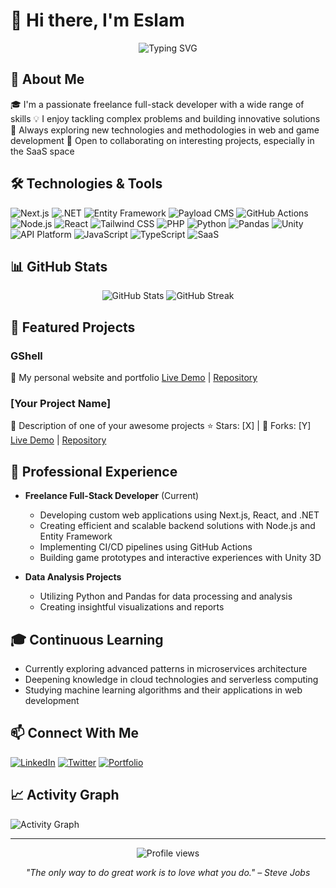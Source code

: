 # 👋 Hi there, I'm Eslam

<div align="center">
  <img src="https://readme-typing-svg.demolab.com?font=Fira+Code&pause=1000&width=435&lines=Full+Stack+Developer;Freelancer;Always+learning+new+things" alt="Typing SVG" />
</div>

## 🚀 About Me

🎓 I'm a passionate freelance full-stack developer with a wide range of skills
💡 I enjoy tackling complex problems and building innovative solutions
🌱 Always exploring new technologies and methodologies in web and game development
👯 Open to collaborating on interesting projects, especially in the SaaS space

## 🛠️ Technologies & Tools

![Next.js](https://img.shields.io/badge/-Next.js-000000?style=flat-square&logo=next.js&logoColor=white)
![.NET](https://img.shields.io/badge/-.NET-512BD4?style=flat-square&logo=.net&logoColor=white)
![Entity Framework](https://img.shields.io/badge/-Entity_Framework-512BD4?style=flat-square&logo=.net&logoColor=white)
![Payload CMS](https://img.shields.io/badge/-Payload_CMS-000000?style=flat-square&logo=payloadcms&logoColor=white)
![GitHub Actions](https://img.shields.io/badge/-GitHub_Actions-2088FF?style=flat-square&logo=github-actions&logoColor=white)
![Node.js](https://img.shields.io/badge/-Node.js-339933?style=flat-square&logo=node.js&logoColor=white)
![React](https://img.shields.io/badge/-React-61DAFB?style=flat-square&logo=react&logoColor=black)
![Tailwind CSS](https://img.shields.io/badge/-Tailwind_CSS-38B2AC?style=flat-square&logo=tailwind-css&logoColor=white)
![PHP](https://img.shields.io/badge/-PHP-777BB4?style=flat-square&logo=php&logoColor=white)
![Python](https://img.shields.io/badge/-Python-3776AB?style=flat-square&logo=python&logoColor=white)
![Pandas](https://img.shields.io/badge/-Pandas-150458?style=flat-square&logo=pandas&logoColor=white)
![Unity](https://img.shields.io/badge/-Unity-000000?style=flat-square&logo=unity&logoColor=white)
![API Platform](https://img.shields.io/badge/-API_Platform-38B2AC?style=flat-square&logo=api-platform&logoColor=white)
![JavaScript](https://img.shields.io/badge/-JavaScript-F7DF1E?style=flat-square&logo=javascript&logoColor=black)
![TypeScript](https://img.shields.io/badge/-TypeScript-3178C6?style=flat-square&logo=typescript&logoColor=white)
![SaaS](https://img.shields.io/badge/-SaaS-FF4088?style=flat-square&logo=saas&logoColor=white)

## 📊 GitHub Stats

<div align="center">
  <img src="https://github-readme-stats.vercel.app/api?username=elghaied&show_icons=true&theme=radical" alt="GitHub Stats" />
  <img src="https://github-readme-streak-stats.herokuapp.com/?user=elghaied&theme=radical" alt="GitHub Streak" />
</div>

## 🌟 Featured Projects

### GShell
🚀 My personal website and portfolio
[Live Demo](https://gshell.fr) | [Repository](https://github.com/elghaied/gshell-web)

### [Your Project Name]
📱 Description of one of your awesome projects
⭐ Stars: [X] | 🍴 Forks: [Y]
[Live Demo](your-demo-link) | [Repository](your-repo-link)

## 💼 Professional Experience

- **Freelance Full-Stack Developer** (Current)
  - Developing custom web applications using Next.js, React, and .NET
  - Creating efficient and scalable backend solutions with Node.js and Entity Framework
  - Implementing CI/CD pipelines using GitHub Actions
  - Building game prototypes and interactive experiences with Unity 3D

- **Data Analysis Projects**
  - Utilizing Python and Pandas for data processing and analysis
  - Creating insightful visualizations and reports

## 🎓 Continuous Learning

- Currently exploring advanced patterns in microservices architecture
- Deepening knowledge in cloud technologies and serverless computing
- Studying machine learning algorithms and their applications in web development

## 📫 Connect With Me

[![LinkedIn](https://img.shields.io/badge/-LinkedIn-0A66C2?style=flat-square&logo=linkedin&logoColor=white)](https://www.linkedin.com/in/elghaied)
[![Twitter](https://img.shields.io/badge/-Twitter-1DA1F2?style=flat-square&logo=twitter&logoColor=white)](https://twitter.com/gshell)
[![Portfolio](https://img.shields.io/badge/-Portfolio-4CAF50?style=flat-square&logo=google-chrome&logoColor=white)](https://gshell.fr)

## 📈 Activity Graph

![Activity Graph](https://activity-graph.herokuapp.com/graph?username=elghaied&theme=github)

---

<div align="center">
  <img src="https://komarev.com/ghpvc/?username=elghaied&color=blueviolet" alt="Profile views" />
  
  _"The only way to do great work is to love what you do." – Steve Jobs_
</div>
